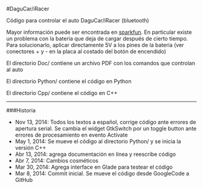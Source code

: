 #DaguCar/iRacer

Código para controlar el auto DaguCar/iRacer (bluetooth)

Mayor información puede ser encontrada en
[sparkfun](https://www.sparkfun.com/products/11162). En particular existe
un problema con la bateria que deja de cargar después de cierto tiempo.
Para solucionarlo, aplicar directamente 5V a los pines de la bateria
(ver conectores + y - en la placa al costado del botón de encendido)

El directorio Doc/ contiene un archivo PDF con los comandos que controlan
al auto

El directorio Python/ contiene el código en Python

El directorio Cpp/ contiene el código en C++


***
###Historia
* Nov 13, 2014: Todos los textos a español, corrige código ante errores de
apertura serial. Se cambia el widget GtkSwitch por un toggle button ante
errores de procesamiento en evento Activate
* May 1, 2014: Se mueve el código al directorio Python/ y se inicia
la versión C++
* Abr 13, 2014: agrega documentación en línea y reescribe código
* Abr 7, 2014: Cambios cosméticos
* Mar 30, 2014: Agrega interface en Glade para testear el código
* Mar 8, 2014: Commit inicial. Se mueve el código desde GoogleCode a GitHub
